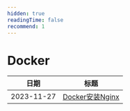 ```yaml
---
hidden: true
readingTime: false
recommend: 1
---
```

# Docker

| 日期 | 标题                    |
| ---------- | ------------------------- |
| 2023-11-27 | [Docker安装Nginx](Docker安装Nginx.md) |
